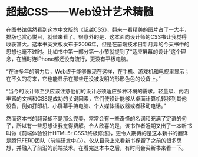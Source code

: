 # 超越CSS——Web设计艺术精髓

在图书馆偶然看到这本中文版的《超越CSS》，翻来一看精美的图片占了一大半，排版也赏心悦目，就借来看了。很意外的是，这本面向设计师的CSS书让我觉得收获甚大。这本书英文版发布于2006年，但是在前端技术日新月异的今天书中的思想也毫不过时。比如书中第一部分第一小节就提到了“适应屏幕的设计”这个理念，在当时连iPhone都还没有流行，更没有平板电脑。

“在许多年的努力后，Web终于能够像现在这样，在手机、游戏机和电视里显示；在不久的将来，它也能显示在那些还没被发明的形形色色的设备上。”

“当今的设计师至少应该注意他们的设计必须适应多种环境的需求。轻量级、内涵丰富的文档和CSS是成功的关键因素，它们使设计能够从桌面计算机转移到其他设备，例如打印机、小屏幕手持电脑、个人媒体播放器或者移动电话。”

然而这本书的翻译却不是那么完美，常常会有一些奇怪的名词和充满了定语的句子，所以有一些思想让我觉得费解。令人欣喜的是，该书作者近期又出了一本新书叫做《前端体验设计HTML5+CSS3终极修炼》，更令人期待的是这本新书的翻译是腾讯FERD团队（前端研发中心）。仅从目录上来看新书保留了之前的很多思想，并融入了前沿的前端技术。在看完这本书之后，有时间会买新书来看一下。

